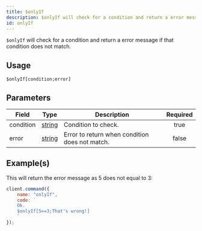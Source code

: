 ```yaml
---
title: $onlyIf
description: $onlyIf will check for a condition and return a error message if that condition does not match.
id: onlyIf
---
```


`$onlyIf` will check for a condition and return a error message if that condition does not match.

## Usage

```aoi
$onlyIf[condition;error]
```

## Parameters

| Field     | Type                                                                                              | Description                                    | Required |
| --------- | ------------------------------------------------------------------------------------------------- | ---------------------------------------------- | :------: |
| condition | [string](https://developer.mozilla.org/en-US/docs/Web/JavaScript/Reference/Global_Objects/String) | Condition to check.                            |   true   |
| error     | [string](https://developer.mozilla.org/en-US/docs/Web/JavaScript/Reference/Global_Objects/String) | Error to return when condition does not match. |  false   |

## Example(s)

This will return the error message as 5 does not equal to 3:

```javascript
client.command({
    name: "onlyIf",
    code: `
    Ok.
    $onlyIf[5==3;That's wrong!]
    `
});
```
